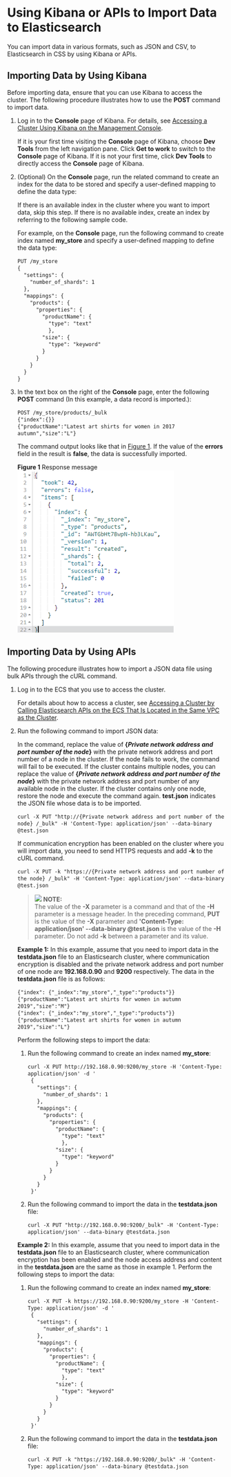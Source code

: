# Using Kibana or APIs to Import Data to Elasticsearch<a name="css_01_0024"></a>

You can import data in various formats, such as JSON and CSV, to Elasticsearch in CSS by using Kibana or APIs.

## Importing Data by Using Kibana<a name="section1430231820400"></a>

Before importing data, ensure that you can use Kibana to access the cluster. The following procedure illustrates how to use the  **POST**  command to import data.

1.  Log in to the  **Console**  page of Kibana. For details, see  [Accessing a Cluster Using Kibana on the Management Console](accessing-a-cluster.md#section9848115695612).

    If it is your first time visiting the  **Console**  page of Kibana, choose  **Dev Tools**  from the left navigation pane. Click  **Get to work**  to switch to the  **Console**  page of Kibana. If it is not your first time, click  **Dev Tools**  to directly access the  **Console**  page of Kibana.

2.  \(Optional\) On the  **Console**  page, run the related command to create an index for the data to be stored and specify a user-defined mapping to define the data type:

    If there is an available index in the cluster where you want to import data, skip this step. If there is no available index, create an index by referring to the following sample code.

    For example, on the  **Console**  page, run the following command to create index named  **my\_store**  and specify a user-defined mapping to define the data type:

    ```
    PUT /my_store
    {
      "settings": {
        "number_of_shards": 1
      },
      "mappings": {
        "products": {
          "properties": {
            "productName": {
              "type": "text"
              },
            "size": {
              "type": "keyword"
            }
          }
        }
      }
    }
    ```

3.  In the text box on the right of the  **Console**  page, enter the following  **POST**  command \(In this example, a data record is imported.\):

    ```
    POST /my_store/products/_bulk 
    {"index":{}} 
    {"productName":"Latest art shirts for women in 2017 autumn","size":"L"}
    ```

    The command output looks like that in  [Figure 1](#fig93061932172813). If the value of the  **errors**  field in the result is  **false**, the data is successfully imported.

    **Figure  1**  Response message<a name="fig93061932172813"></a>  
    ![](figures/response-message.png "response-message")


## Importing Data by Using APIs<a name="section239718062912"></a>

The following procedure illustrates how to import a JSON data file using bulk APIs through the cURL command.

1.  Log in to the ECS that you use to access the cluster.

    For details about how to access a cluster, see  [Accessing a Cluster by Calling Elasticsearch APIs on the ECS That Is Located in the Same VPC as the Cluster](accessing-a-cluster.md#section16223134914582).

2.  Run the following command to import JSON data:

    In the command, replace the value of  **\{_Private network address and port number of the node_\}**  with the private network address and port number of a node in the cluster. If the node fails to work, the command will fail to be executed. If the cluster contains multiple nodes, you can replace the value of  **\{_Private network address and port number of the node_\}**  with the private network address and port number of any available node in the cluster. If the cluster contains only one node, restore the node and execute the command again.  **test.json**  indicates the JSON file whose data is to be imported.

    ```
    curl -X PUT "http://{Private network address and port number of the node} /_bulk" -H 'Content-Type: application/json' --data-binary @test.json
    ```

    If communication encryption has been enabled on the cluster where you will import data, you need to send HTTPS requests and add  **-k**  to the cURL command.

    ```
    curl -X PUT -k "https://{Private network address and port number of the node} /_bulk" -H 'Content-Type: application/json' --data-binary @test.json
    ```

    >![](/images/icon-note.gif) **NOTE:**   
    >The value of the  **-X**  parameter is a command and that of the  **-H**  parameter is a message header. In the preceding command,  **PUT**  is the value of the  **-X**  parameter and  **'Content-Type: application/json' --data-binary @test.json**  is the value of the  **-H**  parameter. Do not add  **-k**  between a parameter and its value.  

    **Example 1:**  In this example, assume that you need to import data in the  **testdata.json**  file to an Elasticsearch cluster, where communication encryption is disabled and the private network address and port number of one node are  **192.168.0.90**  and  **9200**  respectively. The data in the  **testdata.json**  file is as follows:

    ```
    {"index": {"_index":"my_store","_type":"products"}}
    {"productName":"Latest art shirts for women in autumn 2019","size":"M"}
    {"index": {"_index":"my_store","_type":"products"}}
    {"productName":"Latest art shirts for women in autumn 2019","size":"L"}
    ```

    Perform the following steps to import the data:

    1.  Run the following command to create an index named  **my\_store**:

        ```
        curl -X PUT http://192.168.0.90:9200/my_store -H 'Content-Type: application/json' -d '
         { 
           "settings": { 
             "number_of_shards": 1 
           }, 
           "mappings": { 
             "products": { 
               "properties": { 
                 "productName": { 
                   "type": "text" 
                   }, 
                 "size": { 
                   "type": "keyword" 
                 } 
               } 
             } 
           } 
         }'
        ```

    2.  Run the following command to import the data in the  **testdata.json**  file:

        ```
        curl -X PUT "http://192.168.0.90:9200/_bulk" -H 'Content-Type: application/json' --data-binary @testdata.json
        ```

    **Example 2:**  In this example, assume that you need to import data in the  **testdata.json**  file to an Elasticsearch cluster, where communication encryption has been enabled and the node access address and content in the  **testdata.json**  are the same as those in example 1. Perform the following steps to import the data:

    1.  Run the following command to create an index named  **my\_store**:

        ```
        curl -X PUT -k https://192.168.0.90:9200/my_store -H 'Content-Type: application/json' -d '
         { 
           "settings": { 
             "number_of_shards": 1 
           }, 
           "mappings": { 
             "products": { 
               "properties": { 
                 "productName": { 
                   "type": "text" 
                   }, 
                 "size": { 
                   "type": "keyword" 
                 } 
               } 
             } 
           } 
         }'
        ```

    2.  Run the following command to import the data in the  **testdata.json**  file:

        ```
        curl -X PUT -k "https://192.168.0.90:9200/_bulk" -H 'Content-Type: application/json' --data-binary @testdata.json
        ```



